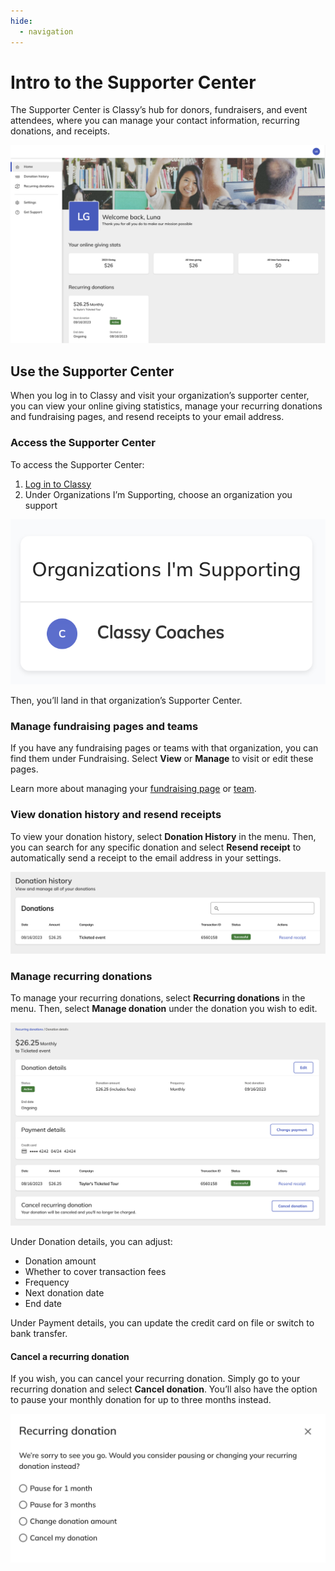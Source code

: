 ```yaml
---
hide:
  - navigation
---
```


# Intro to the Supporter Center

The Supporter Center is Classy’s hub for donors, fundraisers, and event attendees, where you can manage your contact information, recurring donations, and receipts.

![Example of Classy's Supporter Center](assets/supporter-center/sc-supporter-example.png)

## Use the Supporter Center

When you log in to Classy and visit your organization’s supporter center, you can view your online giving statistics, manage your recurring donations and fundraising pages, and resend receipts to your email address.

### Access the Supporter Center

To access the Supporter Center:

1. [Log in to Classy](https://www.classy.org/profile)
2. Under Organizations I’m Supporting, choose an organization you support

![Organization's I Support section](assets/supporter-center/sc-organization-i-support.png)

Then, you’ll land in that organization’s Supporter Center.

### Manage fundraising pages and teams

If you have any fundraising pages or teams with that organization, you can find them under Fundraising. Select **View** or **Manage** to visit or edit these pages.

Learn more about managing your [fundraising page](https://support.classy.org/s/article/how-to-edit-a-fundraising-page) or [team](https://support.classy.org/s/article/how-to-manage-your-team-as-a-team-captain).

### View donation history and resend receipts

To view your donation history, select **Donation History** in the menu. Then, you can search for any specific donation and select **Resend receipt** to automatically send a receipt to the email address in your settings.

![Donation history page](assets/supporter-center/sc-donation-history.png)

### Manage recurring donations

To manage your recurring donations, select **Recurring donations** in the menu. Then, select **Manage donation** under the donation you wish to edit.

![Recurring donation card](assets/supporter-center/sc-manage-recurring-donation.png)

Under Donation details, you can adjust:

- Donation amount
- Whether to cover transaction fees
- Frequency
- Next donation date
- End date

Under Payment details, you can update the credit card on file or switch to bank transfer.

#### Cancel a recurring donation

If you wish, you can cancel your recurring donation. Simply go to your recurring donation and select **Cancel donation**. You’ll also have the option to pause your monthly donation for up to three months instead.

![Cancel recurring donation pop-up](assets/supporter-center/sc-cancel-recurring-donation.png)
